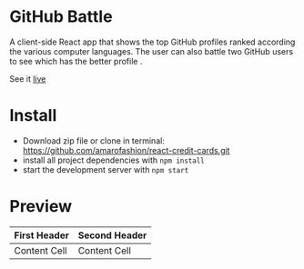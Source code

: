 # GitHub Battle

A client-side React app that shows the top GitHub profiles ranked according the various computer languages.  The user can also battle two GitHub users to see which has the better profile .

See it [live](https://frosty-williams-207395.netlify.app/)

# Install
* Download zip file or clone in terminal: https://github.com/amarofashion/react-credit-cards.git
* install all project dependencies with `npm install`
* start the development server with `npm start`


# Preview

First Header  | Second Header
------------- | -------------
Content Cell  | Content Cell
